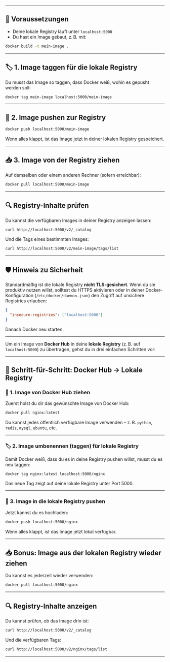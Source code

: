 
---

## 🧰 Voraussetzungen

- Deine lokale Registry läuft unter `localhost:5000`
- Du hast ein Image gebaut, z. B. mit:

```bash
docker build -t mein-image .
```

---

## 🏷️ 1. Image taggen für die lokale Registry

Du musst das Image so taggen, dass Docker weiß, wohin es gepusht werden soll:

```bash
docker tag mein-image localhost:5000/mein-image
```

---

## 🚀 2. Image pushen zur Registry

```bash
docker push localhost:5000/mein-image
```

Wenn alles klappt, ist das Image jetzt in deiner lokalen Registry gespeichert.

---

## 📥 3. Image von der Registry ziehen

Auf demselben oder einem anderen Rechner (sofern erreichbar):

```bash
docker pull localhost:5000/mein-image
```

---

## 🔍 Registry-Inhalte prüfen

Du kannst die verfügbaren Images in deiner Registry anzeigen lassen:

```bash
curl http://localhost:5000/v2/_catalog
```

Und die Tags eines bestimmten Images:

```bash
curl http://localhost:5000/v2/mein-image/tags/list
```

---

## 🛡️ Hinweis zu Sicherheit

Standardmäßig ist die lokale Registry **nicht TLS-gesichert**. Wenn du sie produktiv nutzen willst, solltest du HTTPS aktivieren oder in deiner Docker-Konfiguration (`/etc/docker/daemon.json`) den Zugriff auf unsichere Registries erlauben:

```json
{
  "insecure-registries": ["localhost:5000"]
}
```

Danach Docker neu starten.

---

Um ein Image von **Docker Hub** in deine **lokale Registry** (z. B. auf `localhost:5000`) zu übertragen, gehst du in drei einfachen Schritten vor:

---

## 🔁 Schritt-für-Schritt: Docker Hub → Lokale Registry

### 🧱 1. Image von Docker Hub ziehen

Zuerst holst du dir das gewünschte Image von Docker Hub:

```bash
docker pull nginx:latest
```

Du kannst jedes öffentlich verfügbare Image verwenden – z. B. `python`, `redis`, `mysql`, `ubuntu`, etc.

---

### 🏷️ 2. Image umbenennen (taggen) für lokale Registry

Damit Docker weiß, dass du es in deine Registry pushen willst, musst du es neu taggen:

```bash
docker tag nginx:latest localhost:5000/nginx
```

Das neue Tag zeigt auf deine lokale Registry unter Port 5000.

---

### 🚀 3. Image in die lokale Registry pushen

Jetzt kannst du es hochladen:

```bash
docker push localhost:5000/nginx
```

Wenn alles klappt, ist das Image jetzt lokal verfügbar.

---

## 📥 Bonus: Image aus der lokalen Registry wieder ziehen

Du kannst es jederzeit wieder verwenden:

```bash
docker pull localhost:5000/nginx
```

---

## 🔍 Registry-Inhalte anzeigen

Du kannst prüfen, ob das Image drin ist:

```bash
curl http://localhost:5000/v2/_catalog
```

Und die verfügbaren Tags:

```bash
curl http://localhost:5000/v2/nginx/tags/list
```

---

